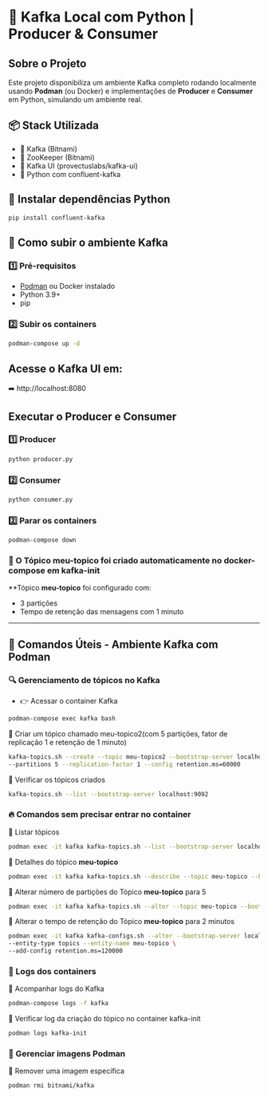 # 🐳 Kafka Local com Python | Producer & Consumer
## Sobre o Projeto

Este projeto disponibiliza um ambiente Kafka completo rodando localmente usando **Podman** (ou Docker) e implementações de **Producer** e **Consumer** em Python, simulando um ambiente real.

## 📦 Stack Utilizada

- 🐳 Kafka (Bitnami)
- 🐳 ZooKeeper (Bitnami)
- 🐳 Kafka UI (provectuslabs/kafka-ui)
- 🐍 Python com confluent-kafka

## 🐍 Instalar dependências Python
```bash
pip install confluent-kafka
```

## 🚀 Como subir o ambiente Kafka

### 1️⃣ Pré-requisitos

- [Podman](https://podman.io/) ou Docker instalado
- Python 3.9+
- pip

### 2️⃣ Subir os containers

```bash
podman-compose up -d
```

## Acesse o Kafka UI em:
➡️ http://localhost:8080

## Executar o Producer e Consumer
### 1️⃣ Producer
```bash
python producer.py
```
### 2️⃣ Consumer
```bash
python consumer.py
```


### 2️⃣ Parar os containers

```bash
podman-compose down
```

### 🔗 O Tópico meu-topico foi criado automaticamente no docker-compose em kafka-init
**Tópico **meu-topico** foi configurado com:
- 3 partições
- Tempo de retenção das mensagens com 1 minuto

---

## 🔧 Comandos Úteis - Ambiente Kafka com Podman

### 🔍 Gerenciamento de tópicos no Kafka
- 👉 Acessar o container Kafka
```bash
podman-compose exec kafka bash
```

🔹 Criar um tópico chamado meu-topico2(com 5 partições, fator de replicação 1 e retenção de 1 minuto)
```bash
kafka-topics.sh --create --topic meu-topico2 --bootstrap-server localhost:9092 \
--partitions 5 --replication-factor 1 --config retention.ms=60000
```

🔹 Verificar os tópicos criados
```bash
kafka-topics.sh --list --bootstrap-server localhost:9092
```

### 🔥 Comandos sem precisar entrar no container
🔸 Listar tópicos
```bash
podman exec -it kafka kafka-topics.sh --list --bootstrap-server localhost:9092
```

🔸 Detalhes do tópico **meu-topico**
```bash
podman exec -it kafka kafka-topics.sh --describe --topic meu-topico --bootstrap-server localhost:9092
```

🔸 Alterar número de partições do Tópico **meu-topico** para 5
```bash
podman exec -it kafka kafka-topics.sh --alter --topic meu-topico --bootstrap-server localhost:9092 --partitions 5
```

🔸 Alterar o tempo de retenção do Tópico **meu-topico** para 2 minutos
```bash
podman exec -it kafka kafka-configs.sh --alter --bootstrap-server localhost:9092 \
--entity-type topics --entity-name meu-topico \
--add-config retention.ms=120000
```

### 📜 Logs dos containers
🔸 Acompanhar logs do Kafka
```bash
podman-compose logs -f kafka
```
🔸 Verificar log da criação do tópico no container kafka-init
```bash
podman logs kafka-init
```

### 🧽 Gerenciar imagens Podman
🔸 Remover uma imagem específica
```bash
podman rmi bitnami/kafka
```
